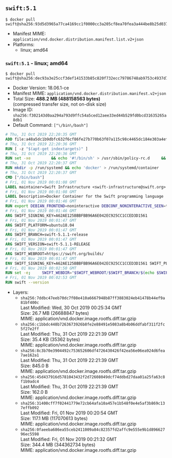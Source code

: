 ## `swift:5.1`

```console
$ docker pull swift@sha256:93d5d3965a77ca4169cc1f0000cc3a205cf8ea70fea3a444be8b25d037a7efd5
```

-	Manifest MIME: `application/vnd.docker.distribution.manifest.list.v2+json`
-	Platforms:
	-	linux; amd64

### `swift:5.1` - linux; amd64

```console
$ docker pull swift@sha256:dec93a3e25ccf3def141533b85c820f732ecc79786748ab9753c4937d7b27729
```

-	Docker Version: 18.06.1-ce
-	Manifest MIME: `application/vnd.docker.distribution.manifest.v2+json`
-	Total Size: **488.2 MB (488158563 bytes)**  
	(compressed transfer size, not on-disk size)
-	Image ID: `sha256:f302143d0aa294a793d9ffc54a5ced12aee33ed44b529fd0bcd31635265a8db1`
-	Default Command: `["\/bin\/bash"]`

```dockerfile
# Thu, 31 Oct 2019 22:20:35 GMT
ADD file:a48a5dc1b9dbfc632f6cf86fe27b770b63f07a115c98c4465dc184e303a4efa1 in / 
# Thu, 31 Oct 2019 22:20:36 GMT
RUN [ -z "$(apt-get indextargets)" ]
# Thu, 31 Oct 2019 22:20:36 GMT
RUN set -xe 		&& echo '#!/bin/sh' > /usr/sbin/policy-rc.d 	&& echo 'exit 101' >> /usr/sbin/policy-rc.d 	&& chmod +x /usr/sbin/policy-rc.d 		&& dpkg-divert --local --rename --add /sbin/initctl 	&& cp -a /usr/sbin/policy-rc.d /sbin/initctl 	&& sed -i 's/^exit.*/exit 0/' /sbin/initctl 		&& echo 'force-unsafe-io' > /etc/dpkg/dpkg.cfg.d/docker-apt-speedup 		&& echo 'DPkg::Post-Invoke { "rm -f /var/cache/apt/archives/*.deb /var/cache/apt/archives/partial/*.deb /var/cache/apt/*.bin || true"; };' > /etc/apt/apt.conf.d/docker-clean 	&& echo 'APT::Update::Post-Invoke { "rm -f /var/cache/apt/archives/*.deb /var/cache/apt/archives/partial/*.deb /var/cache/apt/*.bin || true"; };' >> /etc/apt/apt.conf.d/docker-clean 	&& echo 'Dir::Cache::pkgcache ""; Dir::Cache::srcpkgcache "";' >> /etc/apt/apt.conf.d/docker-clean 		&& echo 'Acquire::Languages "none";' > /etc/apt/apt.conf.d/docker-no-languages 		&& echo 'Acquire::GzipIndexes "true"; Acquire::CompressionTypes::Order:: "gz";' > /etc/apt/apt.conf.d/docker-gzip-indexes 		&& echo 'Apt::AutoRemove::SuggestsImportant "false";' > /etc/apt/apt.conf.d/docker-autoremove-suggests
# Thu, 31 Oct 2019 22:20:37 GMT
RUN mkdir -p /run/systemd && echo 'docker' > /run/systemd/container
# Thu, 31 Oct 2019 22:20:37 GMT
CMD ["/bin/bash"]
# Fri, 01 Nov 2019 00:01:08 GMT
LABEL maintainer=Swift Infrastructure <swift-infrastructure@swift.org>
# Fri, 01 Nov 2019 00:01:08 GMT
LABEL Description=Docker Container for the Swift programming language
# Fri, 01 Nov 2019 00:01:46 GMT
RUN export DEBIAN_FRONTEND=noninteractive DEBCONF_NONINTERACTIVE_SEEN=true && apt-get -q update &&     apt-get -q install -y     libatomic1     libcurl4     libxml2     libedit2     libsqlite3-0     libc6-dev     binutils     libgcc-5-dev     libstdc++-5-dev     libpython2.7     tzdata     git     pkg-config     && rm -r /var/lib/apt/lists/*
# Fri, 01 Nov 2019 00:01:46 GMT
ARG SWIFT_SIGNING_KEY=A62AE125BBBFBB96A6E042EC925CC1CCED3D1561
# Fri, 01 Nov 2019 00:01:47 GMT
ARG SWIFT_PLATFORM=ubuntu18.04
# Fri, 01 Nov 2019 00:01:47 GMT
ARG SWIFT_BRANCH=swift-5.1.1-release
# Fri, 01 Nov 2019 00:01:47 GMT
ARG SWIFT_VERSION=swift-5.1.1-RELEASE
# Fri, 01 Nov 2019 00:01:47 GMT
ARG SWIFT_WEBROOT=https://swift.org/builds/
# Fri, 01 Nov 2019 00:01:47 GMT
ENV SWIFT_SIGNING_KEY=A62AE125BBBFBB96A6E042EC925CC1CCED3D1561 SWIFT_PLATFORM=ubuntu18.04 SWIFT_BRANCH=swift-5.1.1-release SWIFT_VERSION=swift-5.1.1-RELEASE SWIFT_WEBROOT=https://swift.org/builds/
# Fri, 01 Nov 2019 00:02:50 GMT
RUN set -e;     SWIFT_WEBDIR="$SWIFT_WEBROOT/$SWIFT_BRANCH/$(echo $SWIFT_PLATFORM | tr -d .)/"     && SWIFT_BIN_URL="$SWIFT_WEBDIR/$SWIFT_VERSION/$SWIFT_VERSION-$SWIFT_PLATFORM.tar.gz"     && SWIFT_SIG_URL="$SWIFT_BIN_URL.sig"     && export DEBIAN_FRONTEND=noninteractive     && apt-get -q update && apt-get -q install -y curl && rm -rf /var/lib/apt/lists/*     && export GNUPGHOME="$(mktemp -d)"     && curl -fsSL "$SWIFT_BIN_URL" -o swift.tar.gz "$SWIFT_SIG_URL" -o swift.tar.gz.sig     && gpg --batch --quiet --keyserver ha.pool.sks-keyservers.net --recv-keys "$SWIFT_SIGNING_KEY"     && gpg --batch --verify swift.tar.gz.sig swift.tar.gz     && tar -xzf swift.tar.gz --directory / --strip-components=1     && chmod -R o+r /usr/lib/swift     && rm -rf "$GNUPGHOME" swift.tar.gz.sig swift.tar.gz     && apt-get purge --auto-remove -y curl
# Fri, 01 Nov 2019 00:02:53 GMT
RUN swift --version
```

-	Layers:
	-	`sha256:7ddbc47eeb70dc7f08e410a6667948b87ff3883024eb41478b44ef9a81bf400c`  
		Last Modified: Wed, 30 Oct 2019 00:25:34 GMT  
		Size: 26.7 MB (26688847 bytes)  
		MIME: application/vnd.docker.image.rootfs.diff.tar.gzip
	-	`sha256:c1bbdc448b7263673926b8fe2e88491e5083a8b4b06ddfabf311f2fc5f27e2ff`  
		Last Modified: Thu, 31 Oct 2019 22:21:39 GMT  
		Size: 35.4 KB (35362 bytes)  
		MIME: application/vnd.docker.image.rootfs.diff.tar.gzip
	-	`sha256:8c3b70e3904492c753652606df4726430426f42ea56e06ea924d6fea7ae162a1`  
		Last Modified: Thu, 31 Oct 2019 22:21:39 GMT  
		Size: 845.0 B  
		MIME: application/vnd.docker.image.rootfs.diff.tar.gzip
	-	`sha256:45d437916d5781043432f2d72608049dcf74ddbd27daa01a25fa63c8f1b9adc4`  
		Last Modified: Thu, 31 Oct 2019 22:21:39 GMT  
		Size: 162.0 B  
		MIME: application/vnd.docker.image.rootfs.diff.tar.gzip
	-	`sha256:31400cff7f02441779e72cb64afa10a457e1b548f0e4e5af3b869c137effb092`  
		Last Modified: Fri, 01 Nov 2019 00:20:54 GMT  
		Size: 117.1 MB (117070613 bytes)  
		MIME: application/vnd.docker.image.rootfs.diff.tar.gzip
	-	`sha256:0faeeba686ea55ceb2411009a84c82357fd2affc9e555e9b1d89662796ec5598`  
		Last Modified: Fri, 01 Nov 2019 00:21:32 GMT  
		Size: 344.4 MB (344362734 bytes)  
		MIME: application/vnd.docker.image.rootfs.diff.tar.gzip

